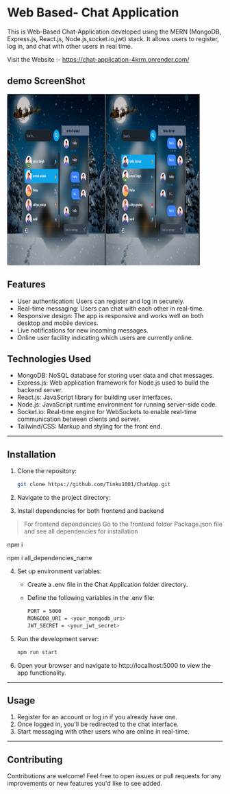 # Web Based- Chat Application
This is Web-Based Chat-Application developed using the MERN (MongoDB, Express.js, React.js, Node.js,socket.io,jwt) stack. It allows users to register, log in, and chat with other users in real time.

Visit the Website :- https://chat-application-4krm.onrender.com/


## demo ScreenShot
<img src="demo.png" alt="Project Logo" width="450" height="400">


## Features

- User authentication: Users can register and log in securely.
- Real-time messaging: Users can chat with each other in real-time.
- Responsive design: The app is responsive and works well on both desktop and mobile devices.
- Live notifications for new incoming messages.
- Online user facility indicating which users are currently online.


## Technologies Used

- MongoDB: NoSQL database for storing user data and chat messages.
- Express.js: Web application framework for Node.js used to build the backend server.
- React.js: JavaScript library for building user interfaces.
- Node.js: JavaScript runtime environment for running server-side code.
- Socket.io: Real-time engine for WebSockets to enable real-time communication between clients and server.
- Tailwind/CSS: Markup and styling for the front end.

---

## Installation

1. Clone the repository:

   ```sh
   git clone https://github.com/Tinku1001/ChatApp.git
   

3. Navigate to the project directory:   

4. Install dependencies for both frontend and backend
> For frontend dependencies Go to the frontend folder Package.json file
  and see all dependencies for installation
>

 npm i 
 
 npm i all_dependencies_name



4. Set up environment variables:
   
   - Create a .env file in the Chat Application folder directory.
   - Define the following variables in the .env file:

     ```sh     
     PORT = 5000
     MONGODB_URI = <your_mongodb_uri>
     JWT_SECRET = <your_jwt_secret>
     

5. Run the development server:
   ```sh
   npm run start
   

6. Open your browser and navigate to http://localhost:5000 to view the app functionality.

---

## Usage

1. Register for an account or log in if you already have one.
2. Once logged in, you'll be redirected to the chat interface.
3. Start messaging with other users who are online in real-time.

---

## Contributing

Contributions are welcome! Feel free to open issues or pull requests for any improvements or new features you'd like to see added.
